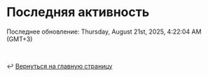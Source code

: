 # Последняя активность

<!--RECENT_ACTIVITY:start-->
<!--RECENT_ACTIVITY:end-->

<!--RECENT_ACTIVITY:last_update-->
Последнее обновление: Thursday, August 21st, 2025, 4:22:04 AM (GMT+3)
<!--RECENT_ACTIVITY:last_update_end-->

<br>

↩️ [Вернуться на главную страницу](locale/ru/README.md)
